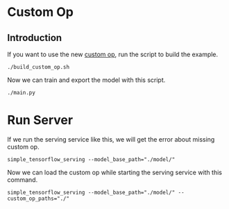 # Custom Op

## Introduction

If you want to use the new [custom op](https://www.tensorflow.org/extend/adding_an_op), run the script to build the example.

```
./build_custom_op.sh
```

Now we can train and export the model with this script.

```
./main.py
```

# Run Server

If we run the serving service like this, we will get the error about missing custom op.

```
simple_tensorflow_serving --model_base_path="./model/"
```

Now we can load the custom op while starting the serving service with this command.

```
simple_tensorflow_serving --model_base_path="./model/" --custom_op_paths="./"
```
